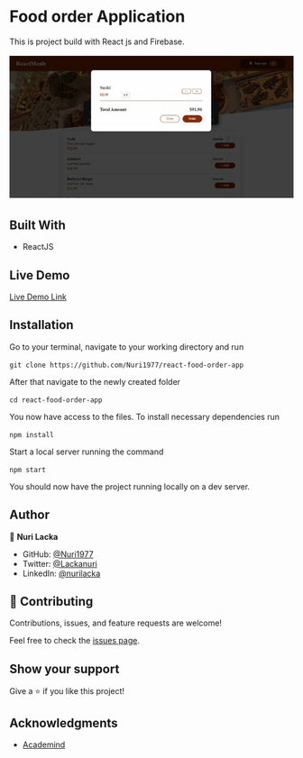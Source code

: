 # Food order Application

This is project build with React js and Firebase.

![screenshot](./src/assets/app-img.jpg)

## Built With

- ReactJS

## Live Demo

[Live Demo Link](https://gracious-poincare-488dff.netlify.app)

## Installation

Go to your terminal, navigate to your working directory and run

`git clone https://github.com/Nuri1977/react-food-order-app`

After that navigate to the newly created folder

`cd react-food-order-app`

You now have access to the files.
To install necessary dependencies run

`npm install`

Start a local server running the command

`npm start`

You should now have the project running locally on a dev server.


## Author


👤 **Nuri Lacka**

- GitHub: [@Nuri1977](https://github.com/Nuri1977)
- Twitter: [@Lackanuri](https://twitter.com/LackaNuri)
- LinkedIn: [@nurilacka](https://www.linkedin.com/in/nuri-lacka-7141b01ba/)


## 🤝 Contributing

Contributions, issues, and feature requests are welcome!

Feel free to check the [issues page](../../issues/).

## Show your support

Give a ⭐️ if you like this project!

## Acknowledgments
- [Academind](https://academind.com/)

